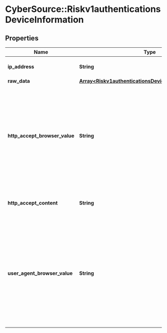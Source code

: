 # CyberSource::Riskv1authenticationsDeviceInformation

## Properties
Name | Type | Description | Notes
------------ | ------------- | ------------- | -------------
**ip_address** | **String** | IP address of the customer.  | [optional] 
**raw_data** | [**Array&lt;Riskv1authenticationsDeviceInformationRawData&gt;**](Riskv1authenticationsDeviceInformationRawData.md) |  | [optional] 
**http_accept_browser_value** | **String** | Value of the Accept header sent by the customer’s web browser. **Note** If the customer’s browser provides a value, you must include it in your request.  | [optional] 
**http_accept_content** | **String** | The exact content of the HTTP accept header.  | [optional] 
**user_agent_browser_value** | **String** | Value of the User-Agent header sent by the customer’s web browser. Note If the customer’s browser provides a value, you must include it in your request.  | [optional] 


